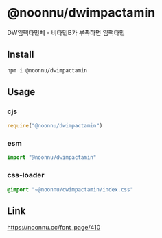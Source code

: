 # @noonnu/dwimpactamin
DW임팩타민체 - 비타민B가 부족하면 임팩타민

## Install
```sh
npm i @noonnu/dwimpactamin
```
## Usage
### cjs
```js
require("@noonnu/dwimpactamin")
```
### esm
```js
import "@noonnu/dwimpactamin"
```
### css-loader
```css
@import "~@noonnu/dwimpactamin/index.css"
```

## Link
https://noonnu.cc/font_page/410